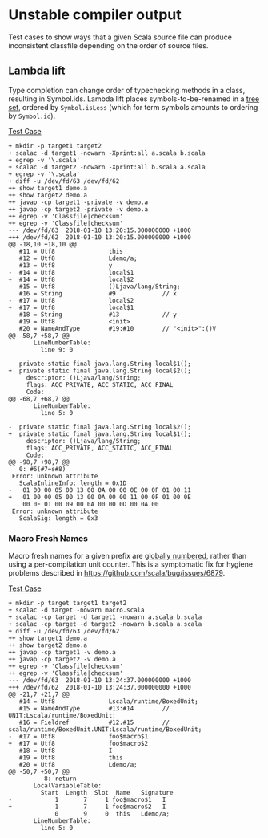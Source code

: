 # Unstable compiler output

Test cases to show ways that a given Scala source file can produce inconsistent classfile depending on the order of source files.

## Lambda lift

Type completion can change order of typechecking methods in a class, resulting in Symbol.ids. Lambda lift places symbols-to-be-renamed in a [tree set](https://github.com/scala/scala/blob/9acab45aeeadef2f63da69faf81465cc15599789/src/compiler/scala/tools/nsc/transform/LambdaLift.scala#L67-L74), ordered by `Symbol.isLess` (which for term symbols amounts to ordering by `Symbol.id`).

[Test Case](lambdalift)
```
+ mkdir -p target1 target2
+ scalac -d target1 -nowarn -Xprint:all a.scala b.scala
+ egrep -v '\.scala'
+ scalac -d target2 -nowarn -Xprint:all b.scala a.scala
+ egrep -v '\.scala'
+ diff -u /dev/fd/63 /dev/fd/62
++ show target1 demo.a
++ show target2 demo.a
++ javap -cp target1 -private -v demo.a
++ javap -cp target2 -private -v demo.a
++ egrep -v 'Classfile|checksum'
++ egrep -v 'Classfile|checksum'
--- /dev/fd/63  2018-01-10 13:20:15.000000000 +1000
+++ /dev/fd/62  2018-01-10 13:20:15.000000000 +1000
@@ -18,10 +18,10 @@
   #11 = Utf8               this
   #12 = Utf8               Ldemo/a;
   #13 = Utf8               y
-  #14 = Utf8               local$1
+  #14 = Utf8               local$2
   #15 = Utf8               ()Ljava/lang/String;
   #16 = String             #9             // x
-  #17 = Utf8               local$2
+  #17 = Utf8               local$1
   #18 = String             #13            // y
   #19 = Utf8               <init>
   #20 = NameAndType        #19:#10        // "<init>":()V
@@ -58,7 +58,7 @@
       LineNumberTable:
         line 9: 0

-  private static final java.lang.String local$1();
+  private static final java.lang.String local$2();
     descriptor: ()Ljava/lang/String;
     flags: ACC_PRIVATE, ACC_STATIC, ACC_FINAL
     Code:
@@ -68,7 +68,7 @@
       LineNumberTable:
         line 5: 0

-  private static final java.lang.String local$2();
+  private static final java.lang.String local$1();
     descriptor: ()Ljava/lang/String;
     flags: ACC_PRIVATE, ACC_STATIC, ACC_FINAL
     Code:
@@ -98,7 +98,7 @@
   0: #6(#7=s#8)
 Error: unknown attribute
   ScalaInlineInfo: length = 0x1D
-   01 00 00 05 00 13 00 0A 00 00 0E 00 0F 01 00 11
+   01 00 00 05 00 13 00 0A 00 00 11 00 0F 01 00 0E
    00 0F 01 00 09 00 0A 00 00 0D 00 0A 00
 Error: unknown attribute
   ScalaSig: length = 0x3

```

### Macro Fresh Names

Macro fresh names for a given prefix are [globally numbered](https://github.com/scala/scala/blob/9acab45aeeadef2f63da69faf81465cc15599789/src/reflect/scala/reflect/internal/FreshNames.scala#L13-L15), rather than using a per-compilation unit counter. This is a symptomatic fix for hygiene problems described in https://github.com/scala/bug/issues/6879.

[Test Case](macros)

```
+ mkdir -p target target1 target2
+ scalac -d target -nowarn macro.scala
+ scalac -cp target -d target1 -nowarn a.scala b.scala
+ scalac -cp target -d target2 -nowarn b.scala a.scala
+ diff -u /dev/fd/63 /dev/fd/62
++ show target1 demo.a
++ show target2 demo.a
++ javap -cp target1 -v demo.a
++ javap -cp target2 -v demo.a
++ egrep -v 'Classfile|checksum'
++ egrep -v 'Classfile|checksum'
--- /dev/fd/63  2018-01-10 13:24:37.000000000 +1000
+++ /dev/fd/62  2018-01-10 13:24:37.000000000 +1000
@@ -21,7 +21,7 @@
   #14 = Utf8               Lscala/runtime/BoxedUnit;
   #15 = NameAndType        #13:#14        // UNIT:Lscala/runtime/BoxedUnit;
   #16 = Fieldref           #12.#15        // scala/runtime/BoxedUnit.UNIT:Lscala/runtime/BoxedUnit;
-  #17 = Utf8               foo$macro$1
+  #17 = Utf8               foo$macro$2
   #18 = Utf8               I
   #19 = Utf8               this
   #20 = Utf8               Ldemo/a;
@@ -50,7 +50,7 @@
          8: return
       LocalVariableTable:
         Start  Length  Slot  Name   Signature
-            1       7     1 foo$macro$1   I
+            1       7     1 foo$macro$2   I
             0       9     0  this   Ldemo/a;
       LineNumberTable:
         line 5: 0
```
